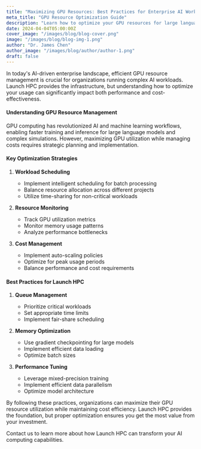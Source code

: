 ```yaml
---
title: "Maximizing GPU Resources: Best Practices for Enterprise AI Workloads"
meta_title: "GPU Resource Optimization Guide"
description: "Learn how to optimize your GPU resources for large language models and complex AI workloads using Launch HPC."
date: 2024-04-04T05:00:00Z
cover_image: "/images/blog/blog-cover.png"
image: "/images/blog/blog-img-1.png"
author: "Dr. James Chen"
author_image: "/images/blog/author/author-1.png"
draft: false
---
```


In today's AI-driven enterprise landscape, efficient GPU resource management is crucial for organizations running complex AI workloads. Launch HPC provides the infrastructure, but understanding how to optimize your usage can significantly impact both performance and cost-effectiveness.

#### Understanding GPU Resource Management

GPU computing has revolutionized AI and machine learning workflows, enabling faster training and inference for large language models and complex simulations. However, maximizing GPU utilization while managing costs requires strategic planning and implementation.

#### Key Optimization Strategies

1. **Workload Scheduling**
   - Implement intelligent scheduling for batch processing
   - Balance resource allocation across different projects
   - Utilize time-sharing for non-critical workloads

2. **Resource Monitoring**
   - Track GPU utilization metrics
   - Monitor memory usage patterns
   - Analyze performance bottlenecks

3. **Cost Management**
   - Implement auto-scaling policies
   - Optimize for peak usage periods
   - Balance performance and cost requirements

#### Best Practices for Launch HPC

1. **Queue Management**
   - Prioritize critical workloads
   - Set appropriate time limits
   - Implement fair-share scheduling

2. **Memory Optimization**
   - Use gradient checkpointing for large models
   - Implement efficient data loading
   - Optimize batch sizes

3. **Performance Tuning**
   - Leverage mixed-precision training
   - Implement efficient data parallelism
   - Optimize model architecture

By following these practices, organizations can maximize their GPU resource utilization while maintaining cost efficiency. Launch HPC provides the foundation, but proper optimization ensures you get the most value from your investment.

Contact us to learn more about how Launch HPC can transform your AI computing capabilities.
